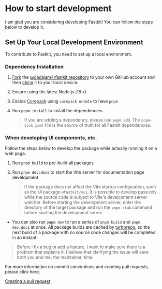 # How to start development

I am glad you are considering developing Fastkit! You can follow the steps below to develop it.

## Set Up Your Local Development Environment

To contribute to Fastkit, you need to set up a local environment.

### Dependency Installation

1. [Fork](https://help.github.com/articles/fork-a-repo/) the [@dadajam4/fastkit repository](https://github.com/dadajam4/fastkit) to your own GitHub account and then [clone](https://help.github.com/articles/cloning-a-repository/) it to your local device.

1. Ensure using the latest Node.js (18.x)

1. Enable [Corepack](https://github.com/nodejs/corepack) using `corepack enable` to have `pnpm`

1. Run `pnpm install` to install the dependencies.

    > If you are adding a dependency, please use `pnpm add`. The `pnpm-lock.yaml` file is the source of truth for all Fastkit dependencies.

### When developing UI components, etc.

Follow the steps below to develop the package while actually running it on a web page.

1. Run `pnpm build` to pre-build all packages

1. Run `pnpm dev:docs` to start the Vite server for documentation page development

    > If the package does not affect the Vite startup configuration, such as the UI package `@fastkit/vui`, it is possible to develop passively while the source code is subject to Vite's development server watcher. Before starting the development server, enter the directory of the target package and run the `pnpm stub` command before starting the development server.

* You can also run `pnpm dev` to run a series of `pnpm build` and `pnpm dev:docs` at once. All package builds are cached by [turborepo](https://turbo.build/repo), so the next build of a package with no source code changes will be completed in an instant.

> Before I fix a bug or add a feature, I want to make sure there is a problem that explains it. I believe that clarifying the issue will save both you and me, the maintainer, time.

For more information on commit conventions and creating pull requests, please click here.

[Creating a pull request](./pull-request.md)
